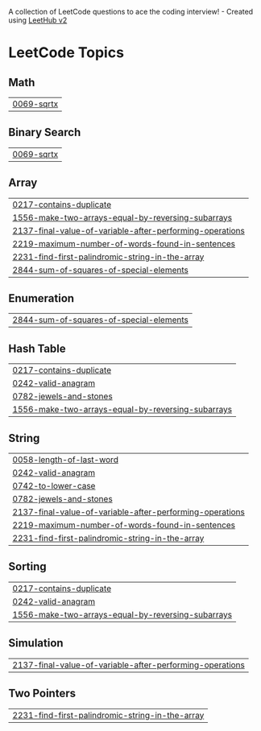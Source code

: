 A collection of LeetCode questions to ace the coding interview! - Created using [LeetHub v2](https://github.com/arunbhardwaj/LeetHub-2.0)
<!---LeetCode Topics Start-->
# LeetCode Topics
## Math
|  |
| ------- |
| [0069-sqrtx](https://github.com/Jango-bit/Leetcode-solutions/tree/master/0069-sqrtx) |
## Binary Search
|  |
| ------- |
| [0069-sqrtx](https://github.com/Jango-bit/Leetcode-solutions/tree/master/0069-sqrtx) |
## Array
|  |
| ------- |
| [0217-contains-duplicate](https://github.com/Jango-bit/Leetcode-solutions/tree/master/0217-contains-duplicate) |
| [1556-make-two-arrays-equal-by-reversing-subarrays](https://github.com/Jango-bit/Leetcode-solutions/tree/master/1556-make-two-arrays-equal-by-reversing-subarrays) |
| [2137-final-value-of-variable-after-performing-operations](https://github.com/Jango-bit/Leetcode-solutions/tree/master/2137-final-value-of-variable-after-performing-operations) |
| [2219-maximum-number-of-words-found-in-sentences](https://github.com/Jango-bit/Leetcode-solutions/tree/master/2219-maximum-number-of-words-found-in-sentences) |
| [2231-find-first-palindromic-string-in-the-array](https://github.com/Jango-bit/Leetcode-solutions/tree/master/2231-find-first-palindromic-string-in-the-array) |
| [2844-sum-of-squares-of-special-elements](https://github.com/Jango-bit/Leetcode-solutions/tree/master/2844-sum-of-squares-of-special-elements) |
## Enumeration
|  |
| ------- |
| [2844-sum-of-squares-of-special-elements](https://github.com/Jango-bit/Leetcode-solutions/tree/master/2844-sum-of-squares-of-special-elements) |
## Hash Table
|  |
| ------- |
| [0217-contains-duplicate](https://github.com/Jango-bit/Leetcode-solutions/tree/master/0217-contains-duplicate) |
| [0242-valid-anagram](https://github.com/Jango-bit/Leetcode-solutions/tree/master/0242-valid-anagram) |
| [0782-jewels-and-stones](https://github.com/Jango-bit/Leetcode-solutions/tree/master/0782-jewels-and-stones) |
| [1556-make-two-arrays-equal-by-reversing-subarrays](https://github.com/Jango-bit/Leetcode-solutions/tree/master/1556-make-two-arrays-equal-by-reversing-subarrays) |
## String
|  |
| ------- |
| [0058-length-of-last-word](https://github.com/Jango-bit/Leetcode-solutions/tree/master/0058-length-of-last-word) |
| [0242-valid-anagram](https://github.com/Jango-bit/Leetcode-solutions/tree/master/0242-valid-anagram) |
| [0742-to-lower-case](https://github.com/Jango-bit/Leetcode-solutions/tree/master/0742-to-lower-case) |
| [0782-jewels-and-stones](https://github.com/Jango-bit/Leetcode-solutions/tree/master/0782-jewels-and-stones) |
| [2137-final-value-of-variable-after-performing-operations](https://github.com/Jango-bit/Leetcode-solutions/tree/master/2137-final-value-of-variable-after-performing-operations) |
| [2219-maximum-number-of-words-found-in-sentences](https://github.com/Jango-bit/Leetcode-solutions/tree/master/2219-maximum-number-of-words-found-in-sentences) |
| [2231-find-first-palindromic-string-in-the-array](https://github.com/Jango-bit/Leetcode-solutions/tree/master/2231-find-first-palindromic-string-in-the-array) |
## Sorting
|  |
| ------- |
| [0217-contains-duplicate](https://github.com/Jango-bit/Leetcode-solutions/tree/master/0217-contains-duplicate) |
| [0242-valid-anagram](https://github.com/Jango-bit/Leetcode-solutions/tree/master/0242-valid-anagram) |
| [1556-make-two-arrays-equal-by-reversing-subarrays](https://github.com/Jango-bit/Leetcode-solutions/tree/master/1556-make-two-arrays-equal-by-reversing-subarrays) |
## Simulation
|  |
| ------- |
| [2137-final-value-of-variable-after-performing-operations](https://github.com/Jango-bit/Leetcode-solutions/tree/master/2137-final-value-of-variable-after-performing-operations) |
## Two Pointers
|  |
| ------- |
| [2231-find-first-palindromic-string-in-the-array](https://github.com/Jango-bit/Leetcode-solutions/tree/master/2231-find-first-palindromic-string-in-the-array) |
<!---LeetCode Topics End-->